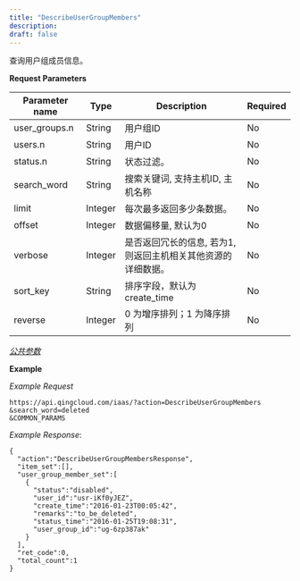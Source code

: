 ```yaml
---
title: "DescribeUserGroupMembers"
description: 
draft: false
---
```




查询用户组成员信息。

**Request Parameters**

| Parameter name | Type | Description | Required |
| --- | --- | --- | --- |
| user_groups.n | String | 用户组ID | No |
| users.n | String | 用户ID | No |
| status.n | String | 状态过滤。 | No |
| search_word | String | 搜索关键词, 支持主机ID, 主机名称 | No |
| limit | Integer | 每次最多返回多少条数据。 | No |
| offset | Integer | 数据偏移量, 默认为0 | No |
| verbose | Integer | 是否返回冗长的信息, 若为1, 则返回主机相关其他资源的详细数据。 | No |
| sort_key | String | 排序字段，默认为 create_time | No |
| reverse | Integer | 0 为增序排列；1 为降序排列 | No |

[_公共参数_](../../common/parameters.html#api-common-parameters)

**Example**

_Example Request_

```
https://api.qingcloud.com/iaas/?action=DescribeUserGroupMembers
&search_word=deleted
&COMMON_PARAMS
```

_Example Response_:

```
{
  "action":"DescribeUserGroupMembersResponse",
  "item_set":[],
  "user_group_member_set":[
    {
      "status":"disabled",
      "user_id":"usr-iKf0yJEZ",
      "create_time":"2016-01-23T00:05:42",
      "remarks":"to_be_deleted",
      "status_time":"2016-01-25T19:08:31",
      "user_group_id":"ug-6zp387ak"
    }
  ],
  "ret_code":0,
  "total_count":1
}
```
